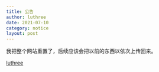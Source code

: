 ```yaml
---
title: 公告
author: luthree
date: 2021-07-10
category: notice
layout: post
---
```


我把整个网站重置了，后续应该会把以前的东西以依次上传回来。

[luthree](https://luthr.ee)
